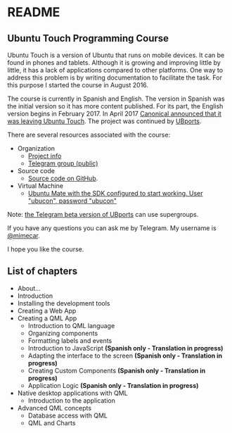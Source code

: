 # README

## Ubuntu Touch Programming Course

Ubuntu Touch is a version of Ubuntu that runs on mobile devices. It can be found in phones and tablets. Although it is growing and improving little by little, it has a lack of applications compared to other platforms. One way to address this problem is by writing documentation to facilitate the task. For this purpose I started the course in August 2016.

The course is currently in Spanish and English. The version in Spanish was the initial version so it has more content published. For its part, the English version begins in February 2017. In April 2017 [Canonical announced that it was leaving Ubuntu Touch](https://insights.ubuntu.com/2017/04/05/growing-ubuntu-for-cloud-and-iot-rather-than-phone-and-convergence/). The project was continued by [UBports](https://ubports.com/).

There are several resources associated with the course:

* Organization
  * [Project info](https://github.com/mimecar/ubuntu-touch-programming-course-gitbook/projects/2)
  * [Telegram group \(public\)](https://t.me/ubuntu_touch_course)
* Source code
  * [Source code on GitHub](https://github.com/mimecar/ubuntu-touch-programming-course).
* Virtual Machine
  * [Ubuntu Mate with the SDK configured to start working. User "ubucon", password "ubucon"](https://goo.gl/HqUPvV)

Note: [the Telegram beta version of UBports](https://github.com/ubports/telegram-app/releases/tag/v2.5.0) can use supergroups.

If you have any questions you can ask me by Telegram. My username is [@mimecar](http://t.me/mimecar).

I hope you like the course.

## List of chapters

* About...
* Introduction
* Installing the development tools
* Creating a Web App
* Creating a QML App
  * Introduction to QML language
  * Organizing components
  * Formatting labels and events
  * Introduction to JavaScript **\(Spanish only - Translation in progress\)**
  * Adapting the interface to the screen **\(Spanish only - Translation in progress\)**
  * Creating Custom Components **\(Spanish only - Translation in progress\)**
  * Application Logic **\(Spanish only - Translation in progress\)**
* Native desktop applications with QML
  * Introduction to the application
* Advanced QML concepts
  * Database access with QML
  * QML and Charts

